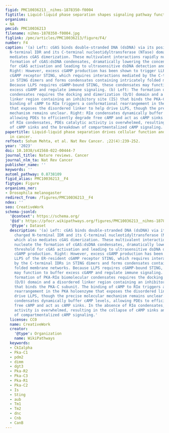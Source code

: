 ```yaml
---
figid: PMC10036213__nihms-1878350-f0004
figtitle: Liquid-liquid phase separation shapes signaling pathway function
organisms:
- NA
pmcid: PMC10036213
filename: nihms-1878350-f0004.jpg
figlink: /pmc/articles/PMC10036213/figure/F4/
number: F4
caption: '(a) Left: cGAS binds double-stranded DNA (dsDNA) via its positively charged
  N-terminal IDR and its C-terminal nucleotidyltransferase (NTase) domain, which also
  mediates cGAS dimerization. These multivalent interactions rapidly nucleate the
  formation of cGAS:dsDNA condensates, dramatically lowering the concentration threshold
  for cGAS activation and leading to ultrasensitive dsDNA detection and cGAMP production.
  Right: However, excess cGAMP production has been shown to trigger LLPS of the ER-resident
  cGAMP receptor STING, which requires interactions mediated by the C-terminal IDRs
  in STING dimers and forms condensates containing intricately folded membrane networks.
  Because LLPS requires cGAMP-bound STING, these condensates may function to buffer
  excess cGAMP and regulate immune signaling. (b) Left: The formation of PKA-RIα biomolecular
  condensates requires the docking and dimerization (D/D) domain and a disordered
  linker region containing an inhibitory site (IS) that binds the PKA-C subunit. The
  binding of cAMP to RIα triggers a conformational rearrangement in the PKA holoenzyme
  that exposes the disordered linker to help drive LLPS, though the precise molecular
  mechanism remains unclear. Right: RIα condensates dynamically buffer cAMP levels,
  allowing PDEs to efficiently degrade free cAMP and act as cAMP sinks. In the absence
  of RIα condensates, PDEs catalytic activity is overwhelmed, resulting in the collapse
  of cAMP sinks and the breakdown of compartmentalized cAMP signaling.'
papertitle: Liquid-liquid phase separation drives cellular function and dysfunction
  in cancer.
reftext: Sohum Mehta, et al. Nat Rev Cancer. ;22(4):239-252.
year: '2023'
doi: 10.1038/s41568-022-00444-7
journal_title: Nature reviews. Cancer
journal_nlm_ta: Nat Rev Cancer
publisher_name: ''
keywords: ''
automl_pathway: 0.8738109
figid_alias: PMC10036213__F4
figtype: Figure
organisms_ner:
- Drosophila melanogaster
redirect_from: /figures/PMC10036213__F4
ndex: ''
seo: CreativeWork
schema-jsonld:
  '@context': https://schema.org/
  '@id': https://pfocr.wikipathways.org/figures/PMC10036213__nihms-1878350-f0004.html
  '@type': Dataset
  description: '(a) Left: cGAS binds double-stranded DNA (dsDNA) via its positively
    charged N-terminal IDR and its C-terminal nucleotidyltransferase (NTase) domain,
    which also mediates cGAS dimerization. These multivalent interactions rapidly
    nucleate the formation of cGAS:dsDNA condensates, dramatically lowering the concentration
    threshold for cGAS activation and leading to ultrasensitive dsDNA detection and
    cGAMP production. Right: However, excess cGAMP production has been shown to trigger
    LLPS of the ER-resident cGAMP receptor STING, which requires interactions mediated
    by the C-terminal IDRs in STING dimers and forms condensates containing intricately
    folded membrane networks. Because LLPS requires cGAMP-bound STING, these condensates
    may function to buffer excess cGAMP and regulate immune signaling. (b) Left: The
    formation of PKA-RIα biomolecular condensates requires the docking and dimerization
    (D/D) domain and a disordered linker region containing an inhibitory site (IS)
    that binds the PKA-C subunit. The binding of cAMP to RIα triggers a conformational
    rearrangement in the PKA holoenzyme that exposes the disordered linker to help
    drive LLPS, though the precise molecular mechanism remains unclear. Right: RIα
    condensates dynamically buffer cAMP levels, allowing PDEs to efficiently degrade
    free cAMP and act as cAMP sinks. In the absence of RIα condensates, PDEs catalytic
    activity is overwhelmed, resulting in the collapse of cAMP sinks and the breakdown
    of compartmentalized cAMP signaling.'
  license: CC0
  name: CreativeWork
  creator:
    '@type': Organization
    name: WikiPathways
  keywords:
  - CkIalpha
  - Pka-C1
  - pdm2
  - dimm
  - dgt3
  - Pka-R2
  - Pka-C3
  - Pka-R1
  - Pka-C2
  - Is
  - Sting
  - aub
  - Tm1
  - Tm2
  - dnc
  - Cnb
  - CanB
---
```

